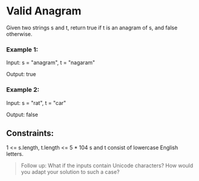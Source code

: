 # Valid Anagram

Given two strings s and t, return true if t is an anagram of s, and false otherwise.

### Example 1:

Input: s = "anagram", t = "nagaram"

Output: true

### Example 2:

Input: s = "rat", t = "car"

Output: false

 
## Constraints:

1 <= s.length, t.length <= 5 * 104
s and t consist of lowercase English letters.
 

> Follow up: What if the inputs contain Unicode characters? How would you adapt your solution to such a case?
